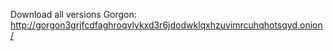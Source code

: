 Download all versions Gorgon:
   http://gorgon3grjfcdfaghroqvlykxd3r6jdodwklqxhzuvimrcuhqhotsqyd.onion/
